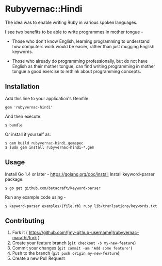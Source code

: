 # Rubyvernac::Hindi


The idea was to enable writing Ruby in various spoken languages. 

I see two benefits to be able to write programmes in mother tongue -

- Those who don't know English, learning programming to understand how computers work would be easier, rather than just mugging English keywords.

- Those who already do programming professionally, but do not have English as their mother tongue, can find writing programming in mother tongue a good exercise to rethink about programming concepts.


## Installation

Add this line to your application's Gemfile:

    gem 'rubyvernac-hindi'

And then execute:

    $ bundle

Or install it yourself as:

    $ gem build rubyvernac-hindi.gemspec
    $ sudo gem install rubyvernac-hindi-*.gem

## Usage

Install Go 1.4 or later - https://golang.org/doc/install
Install keyword-parser package.

    $ go get github.com/betacraft/keyword-parser

Run any example code using - 

    $ keyword-parser examples/{file.rb} ruby lib/tranlsations/keywords.txt  

## Contributing

1. Fork it ( https://github.com/[my-github-username]/rubyvernac-marathi/fork )
2. Create your feature branch (`git checkout -b my-new-feature`)
3. Commit your changes (`git commit -am 'Add some feature'`)
4. Push to the branch (`git push origin my-new-feature`)
5. Create a new Pull Request
